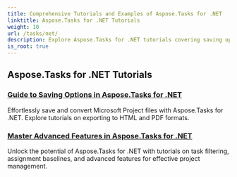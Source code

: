 ```yaml
---
title: Comprehensive Tutorials and Examples of Aspose.Tasks for .NET 
linktitle: Aspose.Tasks for .NET Tutorials
weight: 10
url: /tasks/net/
description: Explore Aspose.Tasks for .NET tutorials covering saving options, calendar & scheduling, project management, & more. Elevate your project management skills.
is_root: true
---
```

## Aspose.Tasks for .NET Tutorials
### [Guide to Saving Options in Aspose.Tasks for .NET](./guide-to-saving-options/)
Effortlessly save and convert Microsoft Project files with Aspose.Tasks for .NET. Explore tutorials on exporting to HTML and PDF formats.
### [Master Advanced Features in Aspose.Tasks for .NET](./master-advanced-features/)
Unlock the potential of Aspose.Tasks for .NET with tutorials on task filtering, assignment baselines, and advanced features for effective project management.